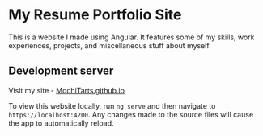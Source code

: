 # My Resume Portfolio Site

This is a website I made using Angular. It features some of my skills, work experiences, projects, and miscellaneous stuff about myself.

## Development server

Visit my site - [MochiTarts.github.io](https://mochitarts.github.io/)

To view this website locally, run ``` ng serve ``` and then navigate to ``` https://localhost:4200 ```. Any changes made to the source files will cause the app to automatically reload.